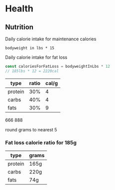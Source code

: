 # Health

## Nutrition

Daily calorie intake for maintenance calories

`bodyweight in lbs * 15`

Daily calorie intake for fat loss

```js
const caloriesForFatLoss = bodyweightInLbs * 12
// 185lbs * 12 = 2220cal
```

type | ratio | cal/g 
--- | --- | --
protein | 30% | 4
carbs | 40% | 4
fats | 30% | 9

666
888

round grams to nearest 5

### Fat loss calorie ratio for 185g

type | grams 
-- | --
protein | 165g
carbs | 220g
fats | 74g

